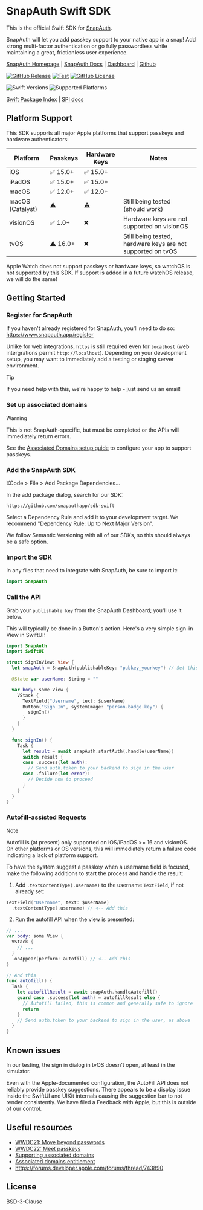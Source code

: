 # SnapAuth Swift SDK

This is the official Swift SDK for [SnapAuth](https://www.snapauth.app?utm_source=GitHub&utm_campaign=sdk&utm_content=sdk-swift).

SnapAuth will let you add passkey support to your native app in a snap!
Add strong multi-factor authentication or go fully passwordless while maintaining a great, frictionless user experience.

[SnapAuth Homepage](https://www.snapauth.app?utm_source=GitHub&utm_campaign=sdk&utm_content=sdk-swift)
| [SnapAuth Docs](https://docs.snapauth.app)
| [Dashboard](https://dashboard.snapauth.app)
| [Github](https://github.com/snapauthapp/sdk-swift)

[![GitHub Release](https://img.shields.io/github/v/release/snapauthapp/sdk-swift)](https://github.com/snapauthapp/sdk-swift/releases)
[![Test](https://github.com/snapauthapp/sdk-swift/actions/workflows/test.yml/badge.svg)](https://github.com/snapauthapp/sdk-swift/actions/workflows/test.yml)
[![GitHub License](https://img.shields.io/github/license/snapauthapp/sdk-typescript)](https://github.com/snapauthapp/sdk-swift/blob/main/LICENSE)

![Swift Versions](https://img.shields.io/endpoint?url=https%3A%2F%2Fswiftpackageindex.com%2Fapi%2Fpackages%2Fsnapauthapp%2Fsdk-swift%2Fbadge%3Ftype%3Dswift-versions)
![Supported Platforms](https://img.shields.io/endpoint?url=https%3A%2F%2Fswiftpackageindex.com%2Fapi%2Fpackages%2Fsnapauthapp%2Fsdk-swift%2Fbadge%3Ftype%3Dplatforms)

[Swift Package Index](https://swiftpackageindex.com/snapauthapp/sdk-swift)
| [SPI docs](https://swiftpackageindex.com/snapauthapp/sdk-swift/main/documentation/snapauth)

## Platform Support

This SDK supports all major Apple platforms that support passkeys and hardware authenticators:

Platform | Passkeys | Hardware Keys | Notes
--- | --- | --- | ---
iOS | ✅ 15.0+ | ✅ 15.0+ |
iPadOS | ✅ 15.0+ | ✅ 15.0+ |
macOS | ✅ 12.0+ | ✅ 12.0+ |
macOS (Catalyst) | ⚠️ | ⚠️ | Still being tested (should work)
visionOS | ✅ 1.0+ | ❌ | Hardware keys are not supported on visionOS
tvOS | ⚠️ 16.0+ | ❌ | Still being tested, hardware keys are not supported on tvOS

Apple Watch does not support passkeys or hardware keys, so watchOS is not supported by this SDK.
If support is added in a future watchOS release, we will do the same!

## Getting Started

### Register for SnapAuth

If you haven't already registered for SnapAuth, you'll need to do so: https://www.snapauth.app/register

Unlike for web integrations, `https` is still required even for `localhost` (web intergrations permit `http://localhost`).
Depending on your development setup, you may want to immediately add a testing or staging server environment.

> [!TIP]
> If you need help with this, we're happy to help - just send us an email!

### Set up associated domains

> [!WARNING]
> This is not SnapAuth-specific, but must be completed or the APIs will immediately return errors.

See the [Associated Domains setup guide](/DOMAINS.md) to configure your app to support passkeys.

### Add the SnapAuth SDK

XCode > File > Add Package Dependencies...

In the add package dialog, search for our SDK:

```
https://github.com/snapauthapp/sdk-swift
```

Select a Dependency Rule and add it to your development target.
We recommend "Dependency Rule: Up to Next Major Version".

We follow Semantic Versioning with all of our SDKs, so this should always be a safe option.

### Import the SDK

In any files that need to integrate with SnapAuth, be sure to import it:

```swift
import SnapAuth
```

### Call the API

Grab your `publishable key` from the SnapAuth Dashboard; you'll use it below.

This will typically be done in a Button's action.
Here's a very simple sign-in View in SwiftUI:

```swift
import SnapAuth
import SwiftUI

struct SignInView: View {
  let snapAuth = SnapAuth(publishableKey: "pubkey_yourkey") // Set this value!

  @State var userName: String = ""

  var body: some View {
    VStack {
      TextField("Username", text: $userName)
      Button("Sign In", systemImage: "person.badge.key") {
        signIn()
      }
    }
  }

  func signIn() {
    Task {
      let result = await snapAuth.startAuth(.handle(userName))
      switch result {
      case .success(let auth):
        // Send auth.token to your backend to sign in the user
      case .failure(let error):
        // Decide how to proceed
      }
    }
  }
}
```

### Autofill-assisted Requests

> [!NOTE]
> Autofill is (at present) only supported on iOS/iPadOS >= 16 and visionOS.
> On other platforms or OS versions, this will immediately return a failure code
> indicating a lack of platform support.

To have the system suggest a passkey when a username field is focused, make the following additions to start the process and handle the result:

1. Add `.textContentType(.username)` to the username `TextField`, if not already set:

```swift
TextField("Username", text: $userName)
  .textContentType(.username) // <-- Add this
```

2. Run the autofill API when the view is presented:

```swift
// ...
var body: some View {
  VStack {
    // ...
  }
  .onAppear(perform: autofill) // <-- Add this
}

// And this
func autofill() {
  Task {
    let autofillResult = await snapAuth.handleAutofill()
    guard case .success(let auth) = autofillResult else {
      // Autofill failed, this is common and generally safe to ignore
      return
    }
    // Send auth.token to your backend to sign in the user, as above
  }
}
```

## Known issues

In our testing, the sign in dialog in tvOS doesn't open, at least in the simulator.

Even with the Apple-documented configuration, the AutoFill API does not reliably provide passkey suggestions.
There appears to be a display issue inside the SwiftUI and UIKit internals causing the suggestion bar to not render consistently.
We have filed a Feedback with Apple, but this is outside of our control.

## Useful resources

 - [WWDC21: Move beyond passwords](https://developer.apple.com/videos/play/wwdc2021/10106/)
 - [WWDC22: Meet passkeys](https://developer.apple.com/videos/play/wwdc2022/10092/)
 - [Supporting associated domains](https://developer.apple.com/documentation/xcode/supporting-associated-domains)
 - [Associated domains entitlement](https://developer.apple.com/documentation/bundleresources/entitlements/com_apple_developer_associated-domains)
 - https://forums.developer.apple.com/forums/thread/743890

## License

BSD-3-Clause
